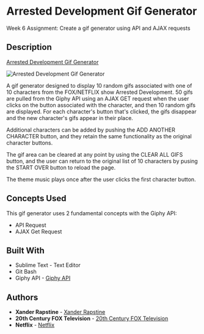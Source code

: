 # Arrested Development Gif Generator

Week 6 Assignment: Create a gif generator using API and AJAX requests

## Description

[Arrested Development Gif Generator](https://xandromus.github.io/giftastic/)

![Arrested Development Gif Generator](https://xandromus.github.io/responsive-portfolio/assets/images/arrested.png)

A gif generator designed to display 10 random gifs associated with one of 10 characters from the FOX/NETFLIX show Arrested Development. 50 gifs are pulled from the Giphy API using an AJAX GET request when the user clicks on the button associated with the character, and then 10 random gifs are displayed. For each character's button that's clicked, the gifs disappear and the new character's gifs appear in their place.

Additional characters can be added by pushing the ADD ANOTHER CHARACTER button, and they retain the same functionality as the original character buttons.

The gif area can be cleared at any point by using the CLEAR ALL GIFS button, and the user can return to the original list of 10 characters by pusing the START OVER button to reload the page.

The theme music plays once after the user clicks the first character button.

## Concepts Used

This gif generator uses 2 fundamental concepts with the Giphy API:

- API Request
- AJAX Get Request

## Built With

- Sublime Text - Text Editor
- Git Bash
- Giphy API - [Giphy API](https://developers.giphy.com/)

## Authors

- **Xander Rapstine** - [Xander Rapstine](https://github.com/Xandromus)
- **20th Century FOX Television** - [20th Century FOX Television](https://www.foxstudios.com/)
- **Netflix** - [Netflix](https://www.netflix.com/)